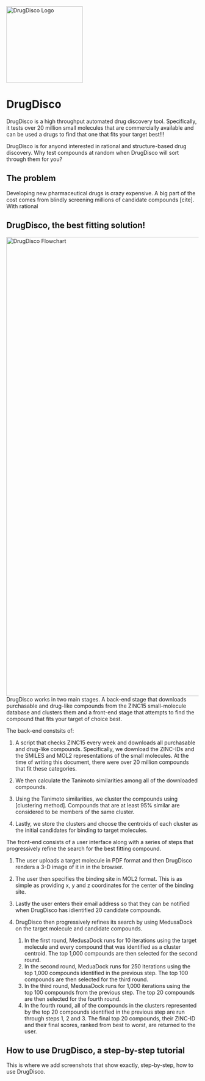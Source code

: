 <img src="https://github.com/NCBI-Hackathons/drugdisco/blob/master/DrugDiscoLogo.png" alt="DrugDisco Logo" width="200">

# DrugDisco
DrugDisco is a high throughput automated drug discovery tool. Specifically, it tests over 20 million small molecules that are commercially available and can be used a drugs to find that one that fits your target best!!!

DrugDisco is for anyond interested in rational and structure-based drug discovery. Why test compounds at random when DrugDisco will sort through them for you?

## The problem
Developing new pharmaceutical drugs is crazy expensive. A big part of the cost comes from blindly screening millions of candidate compounds [cite]. With rational 

## DrugDisco, the best fitting solution!

<img src="https://github.com/NCBI-Hackathons/drugdisco/blob/master/flowchart_overview.png" alt="DrugDisco Flowchart" width="1200">
DrugDisco works in two main stages. A back-end stage that downloads purchasable and drug-like compounds from the ZINC15 small-molecule database and clusters them and a front-end stage that attempts to find the compound that fits your target of choice best.

The back-end constsits of:

1. A script that checks ZINC15 every week and downloads all purchasable and drug-like compounds. Specifically, we download the ZINC-IDs and the SMILES and MOL2 representations of the small molecules. At the time of writing this document, there were over 20 million compounds that fit these categories.

2. We then calculate the Tanimoto similarities among all of the downloaded compounds.

3. Using the Tanimoto similarities, we cluster the compounds using [clustering method]. Compounds that are at least 95% similar are considered to be members of the same cluster.

4. Lastly, we store the clusters and choose the centroids of each cluster as the initial candidates for binding to target molecules.

The front-end consists of a user interface along with a series of steps that progressively refine the search for the best fitting compound.

1. The user uploads a target molecule in PDF format and then DrugDisco renders a 3-D image of it in in the browser.

2. The user then specifies the binding site in MOL2 format. This is as simple as providing x, y and z coordinates for the center of the binding site.

3. Lastly the user enters their email address so that they can be notified when DrugDisco has idientified 20 candidate compounds.

4. DrugDisco then progressively refines its search by using MedusaDock on the target molecule and candidate compounds. 
   1. In the first round, MedusaDock runs for 10 iterations using the target molecule and every compound that was identified as a cluster centroid. The top 1,000 compounds are then selected for the second round.
   2. In the second round, MeduaDock runs for 250 iterations using the top 1,000 compounds identified in the previous step. The top 100 compounds are then selected for the third round.
   3. In the third round, MedusaDock runs for 1,000 iterations using the top 100 compounds from the previous step. The top 20 compounds are then selected for the fourth round.
   4. In the fourth round, all of the compounds in the clusters represented by the top 20 compounds identified in the previous step are run through steps 1, 2 and 3. The final top 20 compounds, their ZINC-ID and their final scores, ranked from best to worst, are returned to the user.

## How to use DrugDisco, a step-by-step tutorial
This is where we add screenshots that show exactly, step-by-step, how to use DrugDisco.


